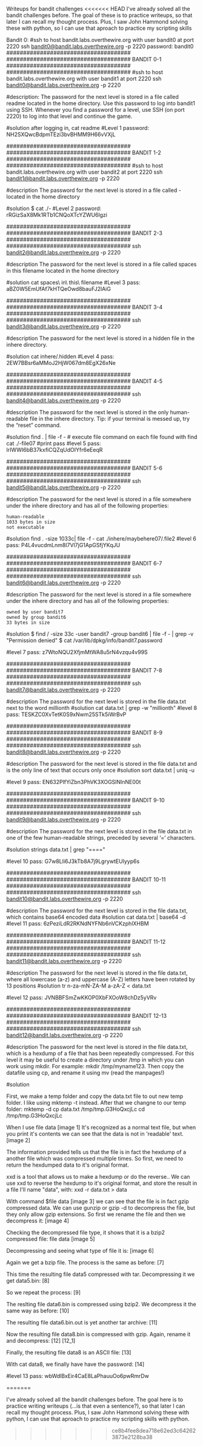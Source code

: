 Writeups for bandit challenges
<<<<<<< HEAD
I've already solved all the bandit challenges before. The goal of these is to practice writeups, so that later I can recall my thought process. Plus, I saw John Hammond solving these with python, so I can use that aproach to practice my scripting skills

Bandit 0:
#ssh to host bandit.labs.overthewire.org with user bandit0 at port 2220
ssh bandit0@bandit.labs.overthewire.org -p 2220
password: bandit0
#####################################
#####################################
	BANDIT 0-1
#####################################
#####################################
#ssh to host bandit.labs.overthewire.org with user bandit1  at port 2220
ssh bandit0@bandit.labs.overthewire.org -p 2220

#description:
The password for the next level is stored in a file called readme located in the home directory. Use this password to log into bandit1 using SSH. Whenever you find a password for a level, use SSH (on port 2220) to log into that level and continue the game.

#solution
after logging in, cat readme
#Level 1 password: NH2SXQwcBdpmTEzi3bvBHMM9H66vVXjL

#####################################
#####################################
	BANDIT 1-2
#####################################
#####################################
#ssh to host bandit.labs.overthewire.org with user bandit2  at port 2220
ssh bandit1@bandit.labs.overthewire.org -p 2220

#description
The password for the next level is stored in a file called - located in the home directory

#solution
$ cat ./-
#Level 2 password: rRGizSaX8Mk1RTb1CNQoXTcYZWU6lgzi

#####################################
#####################################
	BANDIT 2-3
#####################################
#####################################
ssh bandit2@bandit.labs.overthewire.org -p 2220

#description
The password for the next level is stored in a file called spaces in this filename located in the home directory

#solution
cat spaces\ in\ this\ filename
#Level 3 pass: aBZ0W5EmUfAf7kHTQeOwd8bauFJ2lAiG

#####################################
#####################################
	BANDIT 3-4
#####################################
#####################################
ssh bandit3@bandit.labs.overthewire.org -p 2220

#description
The password for the next level is stored in a hidden file in the inhere directory.

#solution
cat inhere/.hidden
#Level 4 pass: 2EW7BBsr6aMMoJ2HjW067dm8EgX26xNe

#####################################
#####################################
	BANDIT 4-5
#####################################
#####################################
ssh bandit4@bandit.labs.overthewire.org -p 2220

#description
The password for the next level is stored in the only human-readable file in the inhere directory. Tip: if your terminal is messed up, try the “reset” command.

#solution
find . | file -f - # execute file command on each file found with find 
cat ./-file07 #print pass
#level 5 pass: lrIWWI6bB37kxfiCQZqUdOIYfr6eEeqR

#####################################
#####################################
	BANDIT 5-6
#####################################
#####################################
ssh bandit5@bandit.labs.overthewire.org -p 2220

#description
The password for the next level is stored in a file somewhere under the inhere directory and has all of the following properties:

    human-readable
    1033 bytes in size
    not executable


#solution
find . -size 1033c| file -f -
cat ./inhere/maybehere07/.file2
#level 6 pass: P4L4vucdmLnm8I7Vl7jG1ApGSfjYKqJU


#####################################
#####################################
	BANDIT 6-7
#####################################
#####################################
ssh bandit6@bandit.labs.overthewire.org -p 2220

#description
The password for the next level is stored in a file somewhere under the inhere directory and has all of the following properties:

    owned by user bandit7
    owned by group bandit6
    33 bytes in size


#solution
$ find / -size 33c -user bandit7 -group bandit6 | file -f - | grep -v "Permission denied"
$ cat /var/lib/dpkg/info/bandit7.password

#level 7 pass: z7WtoNQU2XfjmMtWA8u5rN4vzqu4v99S


#####################################
#####################################
	BANDIT 7-8 
#####################################
#####################################
ssh bandit7@bandit.labs.overthewire.org -p 2220

#description
The password for the next level is stored in the file data.txt next to the word millionth
#solution
cat data.txt | grep -w "millionth"
#level 8 pass: TESKZC0XvTetK0S9xNwm25STk5iWrBvP


#####################################
#####################################
	BANDIT 8-9 
#####################################
#####################################
ssh bandit8@bandit.labs.overthewire.org -p 2220

#description
The password for the next level is stored in the file data.txt and is the only line of text that occurs only once
#solution
sort data.txt | uniq -u 

#level 9 pass: EN632PlfYiZbn3PhVK3XOGSlNInNE00t


#####################################
#####################################
	BANDIT 9-10 
#####################################
#####################################
ssh bandit9@bandit.labs.overthewire.org -p 2220

#description
The password for the next level is stored in the file data.txt in one of the few human-readable strings, preceded by several ‘=’ characters.

#solution
strings data.txt | grep "===="

#level 10 pass: G7w8LIi6J3kTb8A7j9LgrywtEUlyyp6s

 
#####################################
#####################################
	BANDIT 10-11
#####################################
#####################################
ssh bandit10@bandit.labs.overthewire.org -p 2220

#description
The password for the next level is stored in the file data.txt, which contains base64 encoded data
#solution
cat data.txt | base64 -d
#level 11 pass: 6zPeziLdR2RKNdNYFNb6nVCKzphlXHBM


#####################################
#####################################
	BANDIT 11-12
#####################################
#####################################
ssh bandit11@bandit.labs.overthewire.org -p 2220

#description
The password for the next level is stored in the file data.txt, where all lowercase (a-z) and uppercase (A-Z) letters have been rotated by 13 positions
#solution
tr n-za-mN-ZA-M a-zA-Z < data.txt

#level 12 pass: JVNBBFSmZwKKOP0XbFXOoW8chDz5yVRv


#####################################
#####################################
	BANDIT 12-13
#####################################
#####################################
ssh bandit12@bandit.labs.overthewire.org -p 2220

#description
The password for the next level is stored in the file data.txt, which is a hexdump of a file that has been repeatedly compressed. For this level it may be useful to create a directory under /tmp in which you can work using mkdir. For example: mkdir /tmp/myname123. Then copy the datafile using cp, and rename it using mv (read the manpages!)

#solution

First, we make a temp folder and copy the data.txt file to out new temp folder. I like using mktemp -t instead. After that we changne to our temp folder:
mktemp -d
cp data.txt /tmp/tmp.G3HoQxcjLc 
cd /tmp/tmp.G3HoQxcjLc

When I use 
file data
[image 1]
It's recognized as a normal text file, but when you print it's contents we can see that the data is not in 'readable' text. 
[image 2]

The information provided tells us that the file is in fact the hexdump of a another file which was compressed multiple times.
So first, we need to return the hexdumped data to it's original format.

xxd is a tool that allows us to make a hexdump or do the reverse.. We can use xxd to reverse the hexdump to it's original format, and store the result in a file I'll name "data", with:
xxd -r data.txt > data

With command $file data
[image 3] 
we can see that the file is in fact gzip compressed data. We can use gunzip or gzip -d to decompress the file, but they only allow gzip extensions.
So first we rename the file and then we decompress it:
[image 4]

Checking the decompressed file type, it shows that it is a bzip2 compressed file:
file data
[image 5]

Decompressing and seeing what type of file it is:
[image 6]

Again we get a bzip file. The process is the same as before:
[7]

This time the resulting file data5 compressed with tar. Decompressing it we get data5.bin:
[8]

So we repeat the process:
[9]

The reslting file data6.bin is compressed using bzip2. We decompress it the same way as before:
[10]

The resulting file data6.bin.out is yet another tar archive:
[11]

Now the resulting file data8.bin is compressed with gzip. Again, rename it and decompress:
[12]
[12_1]

Finally, the resulting file data8 is an ASCII file:
[13]

With cat data8, we finally have have the password:
[14]


#level 13 pass: wbWdlBxEir4CaE8LaPhauuOo6pwRmrDw


=======

I've already solved all the bandit challenges before. The goal here is to practice writing writeups (...is that even a sentence?), so that later I can recall my thought process. Plus, I saw John Hammond solving these with python, I can use that aproach to practice my scripting skills with python.
>>>>>>> ce8b4fee8dea718e62ed3c642623873e2128ba38
